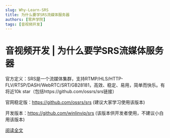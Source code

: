 ```yaml
---
slug: Why-Learn-SRS
title: 为什么要学SRS流媒体服务器
authors: [零声学院]
tags: [音视频开发]
---
```


# 音视频开发 | 为什么要学SRS流媒体服务器

官方定义：SRS是一个流媒体集群，支持RTMP/HLS/HTTP-FLV/RTSP/DASH/WebRTC/SRT/GB28181，高效、稳定、易用，简单而快乐。有将近10k star（包括https://github.com/ossrs/srs链接）

官网稳定版：https://github.com/ossrs/srs (建议大家学习使用该版本)

开发版本：https://github.com/winlinvip/srs (该版本供开发者使用，不建议小白用该版本)

[阅读全文](https://zhuanlan.zhihu.com/p/190182314)